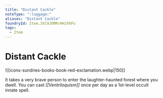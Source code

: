 ```yaml
---
title: "Distant Cackle"
noteType: ":luggage:"
aliases: "Distant Cackle"
foundryId: Item.3Xl9JOMRrHHJXhPu
tags:
  - Item
---
```


# Distant Cackle
![[icons-sundries-books-book-red-exclamation.webp|150]]

It takes a very brave person to enter the laughter-haunted forest where you dwell. You can cast _[[Ventriloquism]]_ once per day as a 1st-level occult innate spell.

